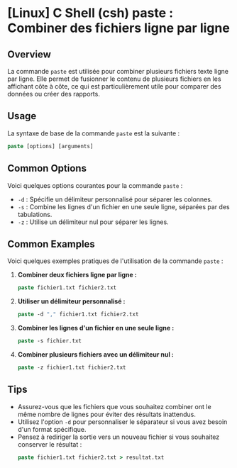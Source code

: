 # [Linux] C Shell (csh) paste : Combiner des fichiers ligne par ligne

## Overview
La commande `paste` est utilisée pour combiner plusieurs fichiers texte ligne par ligne. Elle permet de fusionner le contenu de plusieurs fichiers en les affichant côte à côte, ce qui est particulièrement utile pour comparer des données ou créer des rapports.

## Usage
La syntaxe de base de la commande `paste` est la suivante :

```csh
paste [options] [arguments]
```

## Common Options
Voici quelques options courantes pour la commande `paste` :

- `-d` : Spécifie un délimiteur personnalisé pour séparer les colonnes.
- `-s` : Combine les lignes d'un fichier en une seule ligne, séparées par des tabulations.
- `-z` : Utilise un délimiteur nul pour séparer les lignes.

## Common Examples
Voici quelques exemples pratiques de l'utilisation de la commande `paste` :

1. **Combiner deux fichiers ligne par ligne :**
   ```csh
   paste fichier1.txt fichier2.txt
   ```

2. **Utiliser un délimiteur personnalisé :**
   ```csh
   paste -d "," fichier1.txt fichier2.txt
   ```

3. **Combiner les lignes d'un fichier en une seule ligne :**
   ```csh
   paste -s fichier.txt
   ```

4. **Combiner plusieurs fichiers avec un délimiteur nul :**
   ```csh
   paste -z fichier1.txt fichier2.txt
   ```

## Tips
- Assurez-vous que les fichiers que vous souhaitez combiner ont le même nombre de lignes pour éviter des résultats inattendus.
- Utilisez l'option `-d` pour personnaliser le séparateur si vous avez besoin d'un format spécifique.
- Pensez à rediriger la sortie vers un nouveau fichier si vous souhaitez conserver le résultat :
  ```csh
  paste fichier1.txt fichier2.txt > resultat.txt
  ```